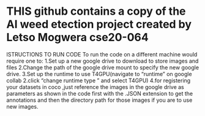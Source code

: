 # THIS github contains a copy of the AI weed etection project created by Letso Mogwera cse20-064 
ISTRUCTIONS TO RUN CODE
To run the code on a different machine would require one to:
1.Set up a new google drive to download to store images and files
2.Change the path of the google drive mount to specify the new google drive.
3.Set up the runtime to use T4GPU(navigate to “runtime” on google collab 2.click “change runtime type ” and select T4GPU) 
4.for registering your datasets in coco ,just reference the  images in the google drive as parameters as shown in the code first with the .JSON extension to get the annotations and then the directory path for those images if you are to use new images.
